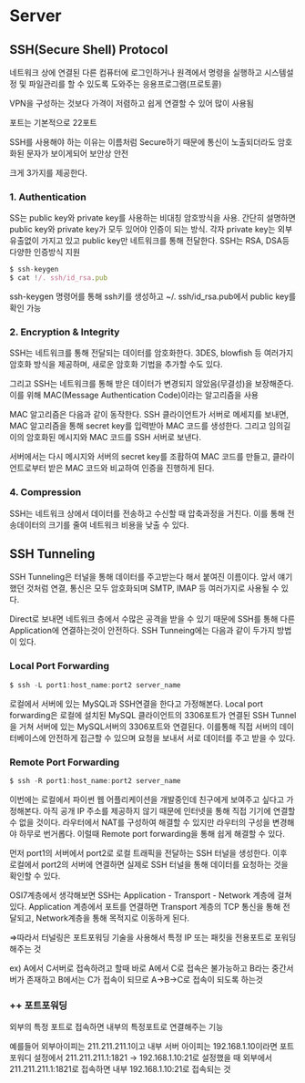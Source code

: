# Server

## SSH(Secure Shell) Protocol

네트워크 상에 연결된 다른 컴퓨터에 로그인하거나 원격에서 명령을 실행하고 시스템설정 및 파일관리를 할 수 있도록 도와주는 응용프로그램(프로토콜)

VPN을 구성하는 것보다 가격이 저렴하고 쉽게 연결할 수 있어 많이 사용됨

포트는 기본적으로 22포트

SSH를 사용해야 하는 이유는 이름처럼 Secure하기 때문에 통신이 노출되더라도 암호화된 문자가 보이게되어 보안상 안전

크게 3가지를 제공한다.

### 1. Authentication

SS는 public key와 private key를 사용하는 비대칭 암호방식을 사용. 간단히 설명하면 public key와 private key가 모두 있어야 인증이 되는 방식. 각자 private key는 외부유출없이 가지고 있고 public key만 네트워크를 통해 전달한다. SSH는 RSA, DSA등 다양한 인증방식 지원

```jsx
$ ssh-keygen
$ cat !/. ssh/id_rsa.pub
```

ssh-keygen 명령어를 통해 ssh키를 생성하고 ~/. ssh/id_rsa.pub에서 public key를 확인 가능

### 2. Encryption & Integrity

SSH는 네트워크를 통해 전달되는 데이터를 암호화한다. 3DES, blowfish 등 여러가지 암호화 방식을 제공하며, 새로운 암호화 기법을 추가할 수도 있다.

그리고 SSH는 네트워크를 통해 받은 데이터가 변경되지 않았음(무결성)을 보장해준다. 이를 위해 MAC(Message Authentication Code)이라는 알고리즘을 사용

MAC 알고리즘은 다음과 같이 동작한다. SSH 클라이언트가 서버로 메세지를 보내면, MAC 알고리즘을 통해 secret key를 입력받아 MAC 코드를 생성한다. 그리고 임의길이의 암호화된 메시지와 MAC 코드를 SSH 서버로 보낸다.

서버에서는 다시 메시지와 서버의 secret key를 조홥하여 MAC 코드를 만들고, 클라이언트로부터 받은 MAC 코드와 비교하여 인증을 진행하게 된다.

### 4. Compression

SSH는 네트워크 상에서 데이터를 전송하고 수신할 때 압축과정을 거친다. 이를 통해 전송데이터의 크기를 줄여 네트워크 비용을 낮출 수 있다.

## SSH Tunneling

SSH Tunneling은 터널을 통해 데이터를 주고받는다 해서 붙여진 이름이다. 앞서 얘기했던 것처럼 연결, 통신은 모두 암호화되며 SMTP, IMAP 등 여러가지로 사용될 수 있다.

Direct로 보내면 네트워크 층에서 수많은 공격을 받을 수 있기 때문에 SSH를 통해 다른 Application에 연결하는것이 안전하다. SSH Tunneing에는 다음과 같이 두가지 방법이 있다.

### Local Port Forwarding

```jsx
$ ssh -L port1:host_name:port2 server_name
```

로컬에서 서버에 있는 MySQL과 SSH연결을 한다고 가정해본다. Local port forwarding은 로컬에 설치된 MySQL 클라이언트의 3306포트가 연결된 SSH Tunnel을 거쳐 서버에 있는 MySQL서버의 3306포트와 연결된다. 이를통해 직접 서버의 데이터베이스에 안전하게 접근할 수 있으며 요청을 보내서 서로 데이터를 주고 받을 수 있다.

### Remote Port Forwarding

```jsx
$ ssh -R port1:host_name:port2 server_name
```

이번에는 로컬에서 파이썬 웹 어플리케이션을 개발중인데 친구에게 보여주고 싶다고 가정해본다. 아직 공개 IP 주소를 제공하지 않기 때문에 인터넷을 통해 직접 기기에 연결할 수 없을 것이다. 라우터에서 NAT를 구성하여 해결할 수 있지만 라우터의 구성을 변경해야 하무로 번거롭다. 이럴때 Remote port forwarding을 통해 쉽게 해결할 수 있다.

먼저 port1의 서버에서 port2로 로컬 트래픽을 전달하는 SSH 터널을 생성한다. 이후 로컬에서 port2의 서버에 연결하면 실제로 SSH 터널을 통해 데이터를 요청하는 것을 확인할 수 있다.

OSI7계층에서 생각해보면 SSH는 Application - Transport - Network 계층에 걸쳐있다. Application 계층에서 포트를 연결하면 Transport 계층의 TCP 통신을 통해 전달되고, Network계층을 통해 목적지로 이동하게 된다.

⇒따라서 터널링은 포트포워딩 기술을 사용해서 특정 IP 또는 패킷을 전용포트로 포워딩 해주는 것

ex) A에서 C서버로 접속하려고 할때 바로 A에서 C로 접속은 불가능하고 B라는 중간서버가 존재하고 B에서는 C가 접속이 되므로 A→B→C로 접속이 되도록 하는것

### ++ 포트포워딩

외부의 특정 포트로 접속하면 내부의 특정포트로 연결해주는 기능

예를들어 외부아이피는 211.211.211.1이고 내부 서버 아이피는 192.168.1.10이라면 포트포워디 설정에서 211.211.211.1:1821 → 192.168.1.10:21로 설정했을 때 외부에서 211.211.211.1:1821로 접속하면 내부 192.168.1.10:21로 접속되는 것